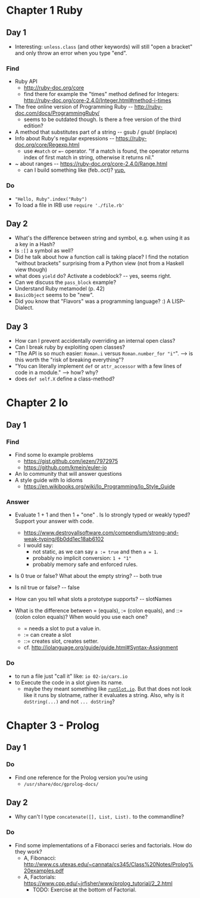 Chapter 1 Ruby
==============

Day 1
-----

* Interesting: `unless.class` (and other keywords) will still "open a bracket" and only throw an error when you type "end".

### Find

* Ruby API
  * http://ruby-doc.org/core
  * find there for example the "times" method defined for Integers: http://ruby-doc.org/core-2.4.0/Integer.html#method-i-times
* The free online version of Programming Ruby -- http://ruby-doc.com/docs/ProgrammingRuby/
  * seems to be outdated though. Is there a free version of the third edition?
* A method that substitutes part of a string -- gsub / gsub! (inplace)
* Info about Ruby's regular expressions -- https://ruby-doc.org/core/Regexp.html
  * use `#match` or `=~` operator. "If a match is found, the operator returns index of first match in string, otherwise it returns nil."
* ~ about ranges -- https://ruby-doc.org/core-2.4.0/Range.html
  * can I build something like (feb..oct)? [yup.](1-ruby/month.rb)

### Do

* ``"Hello, Ruby".index("Ruby")``
* To load a file in IRB use `require './file.rb'`

Day 2
-----

* What's the difference between string and symbol, e.g. when using it as a key in a Hash?
* Is `:[]` a symbol as well?
* Did he talk about how a function call is taking place? I find the notation "without brackets" surprising from a Python view (not from a Haskell view though)
* what does `yield` do? Activate a codeblock? -- yes, seems right.
* Can we discuss the `pass_block` example?
* Understand Ruby metamodel (p. 42)
* `BasicObject` seems to be "new".
* Did you know that "Flavors" was a programming language? :) A LISP-Dialect.

Day 3
-----

* How can I prevent accidentally overriding an internal open class?
* Can I break ruby by exploiting open classes?
* "The API is so much easier: `Roman.i` versus `Roman.number_for "i"`". --> is this worth the "risk of breaking everything"?
* "You can literally implement `def` or `attr_accessor` with a few lines of code in a module." --> how? why?
* does `def self.X` define a class-method?

Chapter 2 Io
============

Day 1
-----

### Find

* Find some Io example problems
    * https://gist.github.com/jezen/7972975
    * https://github.com/kmein/euler-io
* An Io community that will answer questions
* A style guide with Io idioms
    * https://en.wikibooks.org/wiki/Io_Programming/Io_Style_Guide

### Answer

* Evaluate 1 + 1 and then 1 + "one" . Is Io strongly typed or weakly
typed? Support your answer with code.
    * https://www.destroyallsoftware.com/compendium/strong-and-weak-typing/6b0dd1ec18ab6102
    * I would say:
        * not static, as we can say `a := true` and then `a = 1`.
        * probably no implicit conversion: `1 + "1"`
        * probably memory safe and enforced rules.

* Is 0 true or false? What about the empty string? -- both true
* Is nil true or false? -- false
* How can you tell what slots a prototype supports? -- slotNames
* What is the difference between = (equals), := (colon equals), and ::=
(colon colon equals)? When would you use each one?
    * = needs a slot to put a value in.
    * := can create a slot
    * ::= creates slot, creates setter.
    * cf. http://iolanguage.org/guide/guide.html#Syntax-Assignment

### Do

* to run a file just "call it" like: `io 02-io/cars.io`
* to Execute the code in a slot given its name.
    * maybe they meant something like [`runSlot.io`](2-io/runSlot.io). But that does not look like it runs by slotname, rather it evaluates a string. Also, why is it `doString(...)` and not `... doString`?

Chapter 3 - Prolog
==================

Day 1
-----

### Do
* Find one reference for the Prolog version you’re using
    * `/usr/share/doc/gprolog-docs/`

Day 2
-----

* Why can't I type `concatenate([], List, List).` to the commandline?

### Do
* Find some implementations of a Fibonacci series and factorials.
  How do they work?
    * A, Fibonacci: http://www.cs.utexas.edu/~cannata/cs345/Class%20Notes/Prolog%20examples.pdf
    * A, Factorials: https://www.cpp.edu/~jrfisher/www/prolog_tutorial/2_2.html
        * TODO: Exercise at the bottom of Factorial.
